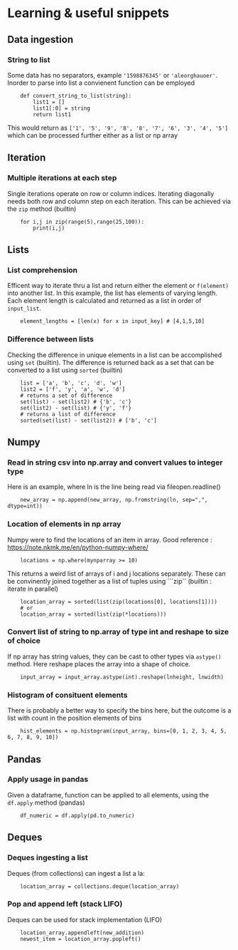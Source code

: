 # Learning & useful snippets

## Data ingestion

### String to list

Some data has no separators, example ```'1598876345'``` or ```'aleorghauoer'```.
Inorder to parse into list a convienent function can be employed

```
    def convert_string_to_list(string):
        list1 = []
        list1[:0] = string
        return list1
```

This would return as ```['1', '5', '9', '8', '8', '7', '6', '3', '4', '5']```
which can be processed further either as a list or np array

## Iteration

### Multiple iterations at each step

Single iterations operate on row or column indices. Iterating diagonally needs both row and column step on each iteration. This can be achieved via the ```zip``` method (builtin)

```
    for i,j in zip(range(5),range(25,100)):
        print(i,j)
```

## Lists

### List comprehension

Efficent way to iterate thru a list and return either the element or ```f(element)``` into another list. In this example, the list has elements of varying length. Each element length is calculated and returned as a list in order of ```input_list```.

```
    element_lengths = [len(x) for x in input_key] # [4,1,5,10]
```

### Difference between lists

Checking the difference in unique elements in a list can be accomplished using ```set``` (builtin). The difference is returned back as a set that can be converted to a list using ```sorted``` (builtin)

```
    list = ['a', 'b', 'c', 'd', 'w'] 
    list2 = ['f', 'y', 'a', 'w', 'd']
    # returns a set of difference
    set(list) - set(list2) # {'b', 'c'}
    set(list2) - set(list) # {'y', 'f'}
    # returns a list of difference
    sorted(set(list) - set(list2)) # ['b', 'c']
```

## Numpy

### Read in string csv into np.array and convert values to integer type

Here is an example, where ln is the line being read via fileopen.readline()

```
    new_array = np.append(new_array, np.fromstring(ln, sep=",", dtype=int))
```

### Location of elements in np array

Numpy were to find the locations of an item in array.
Good reference : https://note.nkmk.me/en/python-numpy-where/

```
    locations = np.where(mynparray >= 10)
```

This returns a weird list of arrays of i and j locations separately. These can be convinently joined together as a list of tuples using ```zip`` (builtin : iterate in parallel)

```
    location_array = sorted(list(zip(locations[0], locations[1])))
    # or
    location_array = sorted(list(zip(*locations)))
```

### Convert list of string to np.array of type int and reshape to size of choice

If np array has string values, they can be cast to other types via ```astype()``` method. Here reshape places the array into a shape of choice.

```
    input_array = input_array.astype(int).reshape(lnheight, lnwidth)
```

### Histogram of consituent elements

There is probably a better way to specify the bins here, but the outcome is a list with count in the position elements of bins

```
    hist_elements = np.histogram(input_array, bins=[0, 1, 2, 3, 4, 5, 6, 7, 8, 9, 10])
```

## Pandas

### Apply usage in pandas

Given a dataframe, function can be applied to all elements, using the ```df.apply``` method (pandas)

```
    df_numeric = df.apply(pd.to_numeric)
```

## Deques

### Deques ingesting a list

Deques (from collections) can ingest a list a la:
```
    location_array = collections.deque(location_array)
```

### Pop and append left (stack LIFO)

Deques can be used for stack implementation (LIFO)
```
    location_array.appendleft(new_addition)
    newest_item = location_array.popleft()
```